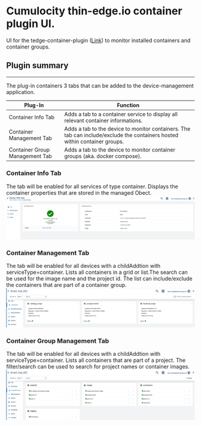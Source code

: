 # Cumulocity thin-edge.io container plugin UI.

UI for the tedge-container-plugin ([Link](https://github.com/thin-edge/tedge-container-plugin)) to monitor installed containers and container groups.

## Plugin summary

---

The plug-in containers 3 tabs that can be added to the device-management application.

| Plug-In                        | Function                                                                                                                   |
| ------------------------------ | -------------------------------------------------------------------------------------------------------------------------- |
| Container Info Tab             | Adds a tab to a container service to display all relevant container informations.                                          |
| Container Management Tab       | Adds a tab to the device to monitor containers. The tab can include/exclude the containers hosted within container groups. |
| Container Group Management Tab | Adds a tab to the device to monitor container groups (aka. docker compose).                                                |

### Container Info Tab

The tab will be enabled for all services of type container. Displays the container properties that are stored in the managed Obect.
![Container Info Screenshot](./doc/container-info.png)

### Container Management Tab

The tab will be enabled for all devices with a childAddtion with serviceType=container. Lists all containers in a grid or list.The search can be used for the image name and the project id. The list can include/exclude the containers that are part of a container group.
![Container Container Management Screenshot](./doc/container-management.png)

### Container Group Management Tab

The tab will be enabled for all devices with a childAddtion with serviceType=container. Lists all containers that are part of a project. The filter/search can be used to search for project names or container images.
![Container Container Management Screenshot](./doc/container-group-management.png)
